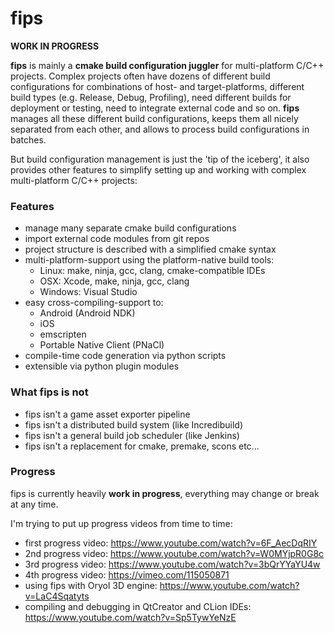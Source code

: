 fips
====

**WORK IN PROGRESS**

**fips** is mainly a **cmake build configuration juggler** for 
multi-platform C/C++ projects. Complex projects often have dozens of different
build configurations for combinations of host- and target-platforms, 
different build types (e.g. Release, Debug, Profiling), need different builds for
deployment or testing, need to integrate external code and so on. **fips** 
manages all these different build configurations, keeps them all nicely 
separated from each other, and allows to process build configurations
in batches.

But build configuration management is just the 'tip of the iceberg', it
also provides other features to simplify setting up and working with
complex multi-platform C/C++ projects:

### Features

* manage many separate cmake build configurations
* import external code modules from git repos
* project structure is described with a simplified cmake syntax
* multi-platform-support using the platform-native build tools:
    * Linux: make, ninja, gcc, clang, cmake-compatible IDEs
    * OSX: Xcode, make, ninja, gcc, clang
    * Windows: Visual Studio
* easy cross-compiling-support to:
    * Android (Android NDK)
    * iOS
    * emscripten
    * Portable Native Client (PNaCl)
* compile-time code generation via python scripts
* extensible via python plugin modules

### What fips is **not**

* fips isn't a game asset exporter pipeline
* fips isn't a distributed build system (like Incredibuild)
* fips isn't a general build job scheduler (like Jenkins)
* fips isn't a replacement for cmake, premake, scons etc...

### Progress

fips is currently heavily **work in progress**, everything may change or
break at any time.

I'm trying to put up progress videos from time to time:

- first progress video: https://www.youtube.com/watch?v=6F_AecDqRIY
- 2nd progress video: https://www.youtube.com/watch?v=W0MYjpR0G8c
- 3rd progress video: https://www.youtube.com/watch?v=3bQrYYaYU4w
- 4th progress video: https://vimeo.com/115050871
- using fips with Oryol 3D engine: https://www.youtube.com/watch?v=LaC4Sqatyts
- compiling and debugging in QtCreator and CLion IDEs: https://www.youtube.com/watch?v=Sp5TywYeNzE

